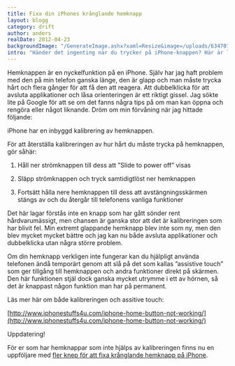 ```yaml
---
title: Fixa din iPhones krånglande hemknapp
layout: blogg
category: drift
author: anders
realDate: 2012-04-23
backgroundImage: "/GenerateImage.ashx?xaml=Resize&image=/uploads/634707942322930207-homebutton.png&format=png&maxWidth=375&maxHeight=375"
intro: "Händer det ingenting när du trycker på iPhone-knappen? Här är lösningen!"
---
```



Hemknappen är en nyckelfunktion på en iPhone. Själv har jag haft problem med den på min telefon ganska länge, den är glapp och man måste trycka hårt och flera gånger för att få den att reagera. Att dubbelklicka för att avsluta applikationer och låsa orienteringen är ett riktigt gissel. Jag sökte lite på Google för att se om det fanns några tips på om man kan öppna och rengöra eller något liknande. Dröm om min förvåning när jag hittade följande:

iPhone har en inbyggd kalibrering av hemknappen.

För att återställa kalibreringen av hur hårt du måste trycka på hemknappen, gör såhär:

1) Håll ner strömknappen till dess att ”Slide to power off” visas

2) Släpp strömknappen och tryck samtidigtlöst ner hemknappen

3) Fortsätt hålla nere hemknappen till dess att avstängningsskärmen stängs av och du återgår till telefonens vanliga funktioner

Det här lagar förstås inte en knapp som har gått sönder rent hårdvarumässigt, men chansen är ganska stor att det är kalibreringen som har blivit fel. Min extremt glappande hemknapp blev inte som ny, men den blev mycket mycket bättre och jag kan nu både avsluta applikationer och dubbelklicka utan några större problem.

Om din hemknapp verkligen inte fungerar kan du hjälpligt använda telefonen ändå temporärt genom att slå på det som kallas ”assistive touch” som ger tillgång till hemknappen och andra funktioner direkt på skärmen. Den här funktionen stjäl dock ganska mycket utrymme i ett av hörnen, så det är knappast någon funktion man har på permanent.

Läs mer här om både kalibreringen och assitive touch:

[http://www.iphonestuffs4u.com/iphone-home-button-not-working/](http://www.iphonestuffs4u.com/iphone-home-button-not-working/)

Uppdatering!

För er som har hemknappar som inte hjälps av kalibreringen finns nu en uppföljare med [fler knep för att fixa krånglande hemknapp på iPhone](../../../drift/drift/fixa-din-iphones-trasiga-hemknapp---del-2).

